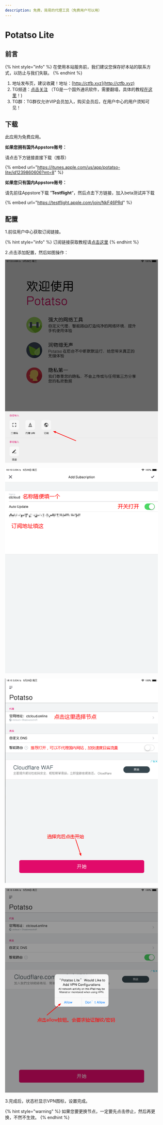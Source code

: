 ```yaml
---
description: 免费，简易的代理工具（免费用户可以用）
---
```


# Potatso Lite

## 前言

{% hint style="info" %}
在使用本站服务前，我们建议您保存好本站的联系方式，以防止与我们失联。
{% endhint %}

1. 地址发布页，建议收藏！地址：[http://ctfb.xyz](http://ctfb.xyz)
2. TG频道：[点击关注](https://t.me/cctcloud) （TG是一个国外通讯软件，需要翻墙，具体的教程[在这里](../../advanced/telegram.md)！\)
3. TG群：TG群仅允许VIP会员加入，购买会员后，在用户中心的用户须知可见！

## 下载

此应用为免费应用。

**如果您拥有国外Appstore账号：**

请点击下方链接直接下载（推荐）

{% embed url="https://itunes.apple.com/us/app/potatso-lite/id1239860606?mt=8" %}

**如果您只有国内Appstore账号：**

请先前往Appstore下载 ”**Testflight**“，然后点击下方链接，加入beta测试并下载

{% embed url="https://testflight.apple.com/join/NkF46PRd" %}

## 配置

1.前往用户中心获取订阅链接。

{% hint style="info" %}
订阅链接获取教程请[点击这里](../../panel.md#ding-yue-tuo-guan-lian-jie)
{% endhint %}

2.点击添加配置，然后如图操作：

![](../../.gitbook/assets/snipaste_2019-05-29_18-19-12.png)

![](../../.gitbook/assets/snipaste_2019-05-29_18-20-36.png)

![](../../.gitbook/assets/snipaste_2019-05-29_18-22-26.png)

![](../../.gitbook/assets/snipaste_2019-05-29_18-23-08.png)

3.完成后，状态栏显示VPN图标，设置完成。

{% hint style="warning" %}
如果您要更换节点，一定要先点击停止，然后再更换，不然不生效。
{% endhint %}

